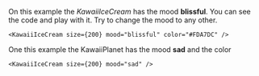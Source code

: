 On this example the *KawaiiIceCream* has the mood <b>blissful</b>. You can see the code and play with it. Try to change the mood to any other.

```
<KawaiiIceCream size={200} mood="blissful" color="#FDA7DC" />
```

One this example the KawaiiPlanet has the mood <b>sad</b> and the color

```example
<KawaiiIceCream size={200} mood="sad" />
```
